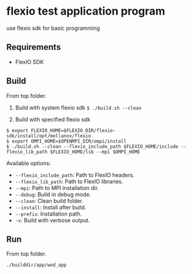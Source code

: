 flexio test application program
=============================================

use flexio sdk for basic programming

Requirements
-------------

* FlexIO SDK

Build
-------------
From top folder.
1. Build with system flexio sdk
`$ ./build.sh --clean`

2. Build with specified flexio sdk
```
$ export FLEXIO_HOME=$FLEXIO_DIR/flexio-sdk/install/opt/mellanox/flexio
$ export OMPI_HOME=$OPENMPI_DIR/ompi/install
$ ./build.sh --clean --flexio_include_path $FLEXIO_HOME/include --flexio_lib_path $FLEXIO_HOME/lib --mpi $OMPI_HOME
```

Available options:

* `--flexio_include_path`:  Path to FlexIO headers.
* `--flexio_lib_path`:      Path to FlexIO libraries.
* `--mpi`:                  Path to MPI installation dir.
* `--debug`:                Build in debug mode.
* `--clean`:                Clean build folder.
* `--install`:              Install after build.
* `--prefix`:               Installation path.
* `-v`:                     Build with verbose output.

Run
-----------
From top folder.
```
./builddir/app/wod_app
```
